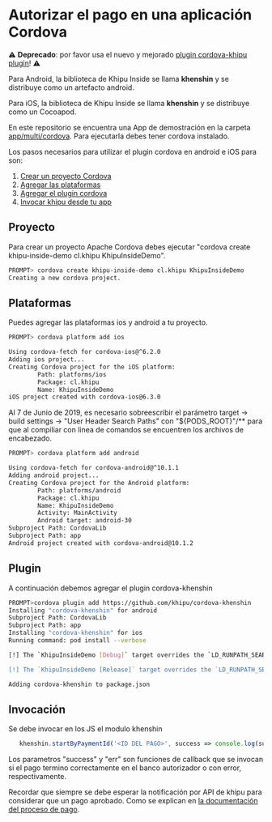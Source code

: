 # Autorizar el pago en una aplicación Cordova

:warning: **Deprecado**: por favor usa el nuevo y mejorado [plugin cordova-khipu plugin](https://www.npmjs.com/package/cordova-khipu)! :warning:

Para Android, la biblioteca de Khipu Inside se llama **khenshin** y se distribuye como un artefacto android.

Para iOS, la biblioteca de Khipu Inside se llama **khenshin** y se distribuye como un Cocoapod.

En este repositorio se encuentra una App de demostración en la carpeta [app/multi/cordova](https://github.com/khipu/khipu-inside-demo/tree/master/app/multi/cordova). Para ejecutarla debes tener cordova instalado.

Los pasos necesarios para utilizar el plugin cordova en android e iOS para son:

1. [Crear un proyecto Cordova](#proyecto)
2. [Agregar las plataformas](#plataformas)
3. [Agregar el plugin cordova](#plugin)
4. [Invocar khipu desde tu app](#invocación)

## Proyecto

Para crear un proyecto Apache Cordova debes ejecutar "cordova create khipu-inside-demo cl.khipu KhipuInsideDemo".

```bash
PROMPT> cordova create khipu-inside-demo cl.khipu KhipuInsideDemo
Creating a new cordova project.
```

## Plataformas

Puedes agregar las plataformas ios y android a tu proyecto.

```bash
PROMPT> cordova platform add ios

Using cordova-fetch for cordova-ios@^6.2.0
Adding ios project...
Creating Cordova project for the iOS platform:
        Path: platforms/ios
        Package: cl.khipu
        Name: KhipuInsideDemo
iOS project created with cordova-ios@6.3.0
```

Al 7 de Junio de 2019, es necesario sobreescribir el parámetro target -> build settings -> "User Header Search Paths" con "${PODS_ROOT}"/** para que al compiliar con linea de comandos se encuentren los archivos de encabezado.

```bash
PROMPT> cordova platform add android

Using cordova-fetch for cordova-android@^10.1.1
Adding android project...
Creating Cordova project for the Android platform:
        Path: platforms/android
        Package: cl.khipu
        Name: KhipuInsideDemo
        Activity: MainActivity
        Android target: android-30
Subproject Path: CordovaLib
Subproject Path: app
Android project created with cordova-android@10.1.2
```

## Plugin

A continuación debemos agregar el plugin cordova-khenshin

```bash
PROMPT>cordova plugin add https://github.com/khipu/cordova-khenshin 
Installing "cordova-khenshin" for android
Subproject Path: CordovaLib
Subproject Path: app
Installing "cordova-khenshin" for ios
Running command: pod install --verbose

[!] The `KhipuInsideDemo [Debug]` target overrides the `LD_RUNPATH_SEARCH_PATHS` build setting defined in `Pods/Target Support Files/Pods-KhipuInsideDemo/Pods-KhipuInsideDemo.debug.xcconfig'. This can lead to problems with the CocoaPods installation

[!] The `KhipuInsideDemo [Release]` target overrides the `LD_RUNPATH_SEARCH_PATHS` build setting defined in `Pods/Target Support Files/Pods-KhipuInsideDemo/Pods-KhipuInsideDemo.release.xcconfig'. This can lead to problems with the CocoaPods installation

Adding cordova-khenshin to package.json
```

## Invocación

Se debe invocar en los JS el modulo khenshin

```typescript
   khenshin.startByPaymentId('<ID DEL PAGO>', success => console.log(success), err => console.log(err));
```

Los parametros "success" y "err" son funciones de callback que se invocan si el pago termino correctamente en el banco autorizador o con error, respectivamente.

Recordar que siempre se debe esperar la notificación por API de khipu para considerar que un pago aprobado. Como se explican en [la documentación del proceso de pago](README.md).
